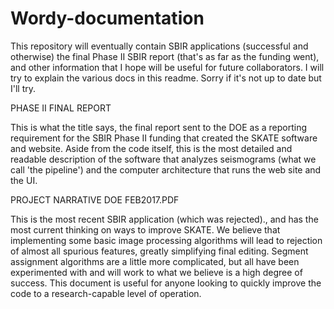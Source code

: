 # Wordy-documentation
This repository will eventually contain SBIR applications (successful and otherwise) the final Phase II SBIR report (that's as far as the funding went), and other information that I hope will be useful for future collaborators.
I will try to explain the various docs in this readme.  Sorry if it's not up to date but I'll try.

PHASE II FINAL REPORT

This is what the title says, the final report sent to the DOE as a reporting requirement for the SBIR Phase II funding that created the SKATE software and website.  Aside from the code itself, this is the most detailed and readable description of the software that analyzes seismograms (what we call 'the pipeline') and the computer architecture that runs the web site and the UI.


PROJECT NARRATIVE DOE FEB2017.PDF

This is the most recent SBIR application (which was rejected)., and has the most current thinking on ways to improve SKATE.  We believe that implementing some basic image processing algorithms will lead to rejection of almost all spurious features, greatly simplifying final editing. Segment assignment algorithms are a little more complicated, but all have been experimented with and will work to what we believe is a high degree of success. This document is useful for anyone looking to quickly improve the code to a research-capable level of operation.
